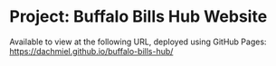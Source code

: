 # Project: Buffalo Bills Hub Website

Available to view at the following URL, deployed using GitHub Pages: https://dachmiel.github.io/buffalo-bills-hub/
